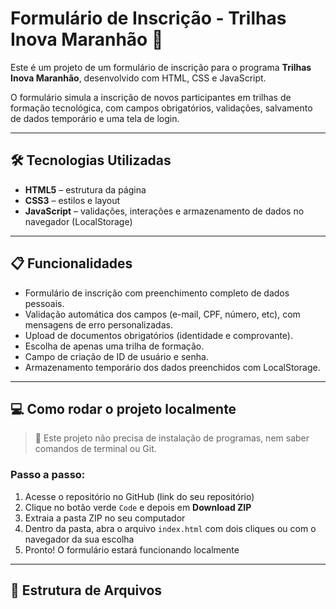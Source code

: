 # Formulário de Inscrição - Trilhas Inova Maranhão 🚀

Este é um projeto de um formulário de inscrição para o programa **Trilhas Inova Maranhão**, desenvolvido com HTML, CSS e JavaScript.

O formulário simula a inscrição de novos participantes em trilhas de formação tecnológica, com campos obrigatórios, validações, salvamento de dados temporário e uma tela de login.

---

## 🛠️ Tecnologias Utilizadas

- **HTML5** – estrutura da página
- **CSS3** – estilos e layout
- **JavaScript** – validações, interações e armazenamento de dados no navegador (LocalStorage)

---

## 📋 Funcionalidades

- Formulário de inscrição com preenchimento completo de dados pessoais.
- Validação automática dos campos (e-mail, CPF, número, etc), com mensagens de erro personalizadas.
- Upload de documentos obrigatórios (identidade e comprovante).
- Escolha de apenas uma trilha de formação.
- Campo de criação de ID de usuário e senha.
- Armazenamento temporário dos dados preenchidos com LocalStorage.

---

## 💻 Como rodar o projeto localmente

> 📌 Este projeto não precisa de instalação de programas, nem saber comandos de terminal ou Git.

### Passo a passo:

1. Acesse o repositório no GitHub (link do seu repositório)
2. Clique no botão verde `Code` e depois em **Download ZIP**
3. Extraia a pasta ZIP no seu computador
4. Dentro da pasta, abra o arquivo `index.html` com dois cliques ou com o navegador da sua escolha
5. Pronto! O formulário estará funcionando localmente

---

## 📁 Estrutura de Arquivos

